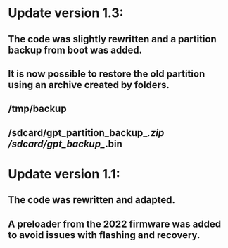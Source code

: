 # Update version 1.3:
## The code was slightly rewritten and a partition backup from boot was added.
## It is now possible to restore the old partition using an archive created by folders.
## /tmp/backup
## /sdcard/gpt_partition_backup_*.zip /sdcard/gpt_backup_*.bin

# Update version 1.1:

## The code was rewritten and adapted.
## A preloader from the 2022 firmware was added to avoid issues with flashing and recovery.